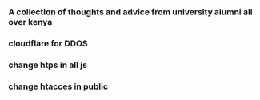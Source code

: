 ### A collection of thoughts and advice from university alumni all over kenya

### cloudflare for DDOS

### change htps in all js

### change htacces in public

